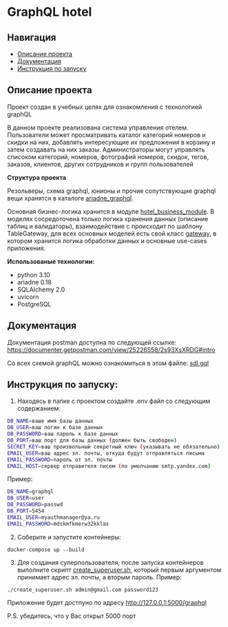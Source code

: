 # GraphQL hotel

## Навигация
- [Описание проекта](#описание-проекта)
- [Документация](#документация)
- [Инструкция по запуску](#инструкция-по-запуску)

## Описание проекта
Проект создан в учебных целях для ознакомления с технологией graphQL

В данном проекте реализована система управления отелем. Пользователи может просматривать каталог категорий номеров и скидки на них, добавлять интересующие их предложения в корзину и затем создавать на них заказы. Администраторы могут управлять списоком категорий, номеров, фотографий номеров, скидок, тегов, заказов, клиентов, других сотрудников и групп пользователей

**Структура проекта**

Резольверы, схема graphql, юнионы и прочие сопутствующие graphql вещи хранятся в каталоге [ariadne_graphql](./app/ariadne_graphql).

Основная бизнес-логика хранится в модуле [hotel_business_module](./app/hotel_business_module). В моделях сосредоточена только логика хранения данных (описание таблиц и валидаторы), взаимодействие c происходит по шаблону TableGateway, для всех основных моделей есть свой класс [gateway](./app/hotel_business_module/gateways), в котором хранится логика обработки данных и основные use-cases приложения. 

**Использованые технологии:**
- python 3.10
- ariadne 0.18
- SQLAlchemy 2.0
- uvicorn
- PostgreSQL

## Документация
Документация postman доступна по следующей ссылке: https://documenter.getpostman.com/view/25226558/2s93XsXRDG#intro

Со всех схемой graphQL можно ознакомиться в этом файле: [sdl.gql](./sdl.gql)

## Инструкция по запуску:
1. Находясь в папке с проектом создайте .env файл со следующим содержанием:
```bash
DB_NAME=ваше имя базы данных
DB_USER=ваш логин к базе данных
DB_PASSWORD=ваш пароль к базе данных
DB_PORT=ваш порт для базы данных (должен быть свободен)
SECRET_KEY=ваш произвольный секретный ключ (указывать не обязательно)
EMAIL_USER=ваш адрес эл. почты, откуда будут отправляться письма
EMAIL_PASSWORD=пароль от эл. почты
EMAIL_HOST=сервер отправителя писем (по умолчанию smtp.yandex.com)
```
Пример:
```bash
DB_NAME=graphql
DB_USER=user
DB_PASSWORD=passwd
DB_PORT=5454
EMAIL_USER=myauthmanager@ya.ru
EMAIL_PASSWORD=mdskmfkmerw32kklas
```

2) Соберите и запустите контейнеры:
```
docker-compose up --build
```
3) Для создания суперпользователя, после запуска контейнеров выполните скрипт [create_superuser.sh](./create_superuser.sh), который первым аргументом принимает адрес эл. почты, а вторым пароль. Пример:
```
./create_superuser.sh admin@gmail.com password123
```

Приложение будет достпуно по адресу http://127.0.0.1:5000/graphql

P.S. убедитесь, что у Вас открыт 5000 порт

